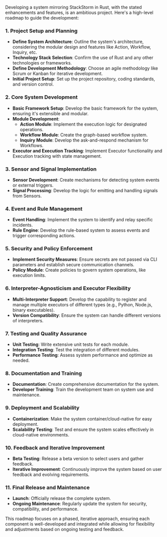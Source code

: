 Developing a system mirroring StackStorm in Rust, with the stated enhancements and features, is an ambitious project. Here's a high-level roadmap to guide the development:

### 1. **Project Setup and Planning**
   - **Define System Architecture**: Outline the system's architecture, considering the modular design and features like Action, Workflow, Inquiry, etc.
   - **Technology Stack Selection**: Confirm the use of Rust and any other technologies or frameworks.
   - **Define Development Methodology**: Choose an agile methodology like Scrum or Kanban for iterative development.
   - **Initial Project Setup**: Set up the project repository, coding standards, and version control.

### 2. **Core System Development**
   - **Basic Framework Setup**: Develop the basic framework for the system, ensuring it's extensible and modular.
   - **Module Development**:
     - **Action Module**: Implement the execution logic for designated operations.
     - **Workflow Module**: Create the graph-based workflow system.
     - **Inquiry Module**: Develop the ask-and-respond mechanism for Workflows.
   - **Executor and Execution Tracking**: Implement Executor functionality and Execution tracking with state management.

### 3. **Sensor and Signal Implementation**
   - **Sensor Development**: Create mechanisms for detecting system events or external triggers.
   - **Signal Processing**: Develop the logic for emitting and handling signals from Sensors.

### 4. **Event and Rule Management**
   - **Event Handling**: Implement the system to identify and relay specific incidents.
   - **Rule Engine**: Develop the rule-based system to assess events and trigger corresponding actions.

### 5. **Security and Policy Enforcement**
   - **Implement Security Measures**: Ensure secrets are not passed via CLI parameters and establish secure communication channels.
   - **Policy Module**: Create policies to govern system operations, like execution limits.

### 6. **Interpreter-Agnosticism and Executor Flexibility**
   - **Multi-Interpreter Support**: Develop the capability to register and manage multiple executors of different types (e.g., Python, Node.js, binary executables).
   - **Version Compatibility**: Ensure the system can handle different versions of interpreters.

### 7. **Testing and Quality Assurance**
   - **Unit Testing**: Write extensive unit tests for each module.
   - **Integration Testing**: Test the integration of different modules.
   - **Performance Testing**: Assess system performance and optimize as needed.

### 8. **Documentation and Training**
   - **Documentation**: Create comprehensive documentation for the system.
   - **Developer Training**: Train the development team on system use and maintenance.

### 9. **Deployment and Scalability**
   - **Containerization**: Make the system container/cloud-native for easy deployment.
   - **Scalability Testing**: Test and ensure the system scales effectively in cloud-native environments.

### 10. **Feedback and Iterative Improvement**
   - **Beta Testing**: Release a beta version to select users and gather feedback.
   - **Iterative Improvement**: Continuously improve the system based on user feedback and evolving requirements.

### 11. **Final Release and Maintenance**
   - **Launch**: Officially release the complete system.
   - **Ongoing Maintenance**: Regularly update the system for security, compatibility, and performance.

This roadmap focuses on a phased, iterative approach, ensuring each component is well-developed and integrated while allowing for flexibility and adjustments based on ongoing testing and feedback.